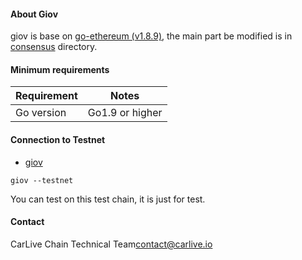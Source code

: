 #### About Giov

giov is base on [go-ethereum (v1.8.9)](https://github.com/ethereum/go-ethereum), the main part be modified is in [consensus](consensus/) directory.

#### Minimum requirements

Requirement|Notes
---|---
Go version | Go1.9 or higher

#### Connection to Testnet

* [giov](cmd/giov)

```
giov --testnet
```

You can test on this test chain, it is just for test.

#### Contact

CarLive Chain Technical Team<contact@carlive.io>
